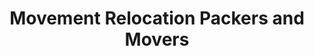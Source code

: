 ---
title: "Movement Relocation Packers and Movers"
url: /pune/movement-relocation-packers-and-movers/
shop: supermarket
---